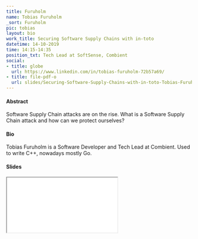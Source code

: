 ```yaml
---
title: Furuholm
name: Tobias Furuholm
_sort: Furuholm
pic: tobias
layout: bio
work_title: Securing Software Supply Chains with in-toto
datetime: 14-10-2019
time: 14:15-14:35
position_txt: Tech Lead at SoftSense, Combient
social:
- title: globe
  url: https://www.linkedin.com/in/tobias-furuholm-72b57a69/
- title: file-pdf-o
  url: slides/Securing-Software-Supply-Chains-with-in-toto-Tobias-Furuholm.pdf
---
```


#### Abstract

Software Supply Chain attacks are on the rise. What is a Software Supply Chain attack and how can we protect ourselves?


#### Bio

 Tobias Furuholm is a Software Developer and Tech Lead at Combient. Used to write C++, nowadays mostly Go.


#### Slides

<iframe class="slides" src="pdf/web/viewer.html?file=/slides/Securing-Software-Supply-Chains-with-in-toto-Tobias-Furuholm.pdf"></iframe>


